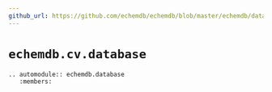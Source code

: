 ```yaml
---
github_url: https://github.com/echemdb/echemdb/blob/master/echemdb/database.py
---
```


# `echemdb.cv.database`
```{eval-rst}
.. automodule:: echemdb.database
   :members:
```

